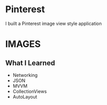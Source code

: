 # Pinterest
I built a Pinterest image view style application

# IMAGES


## What I Learned
- Networking
- JSON
- MVVM
- CollectionViews
- AutoLayout
